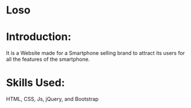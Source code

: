 # Loso

# Introduction: <br/>
It is a Website made for a Smartphone selling brand to attract its users for all the features of the smartphone. <br/>

# Skills Used: <br/>
HTML, CSS, Js, jQuery, and Bootstrap
